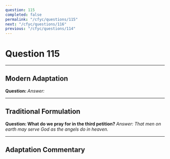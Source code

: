```yaml
---
question: 115
completed: false
permalink: "/cfyc/questions/115"
next: "/cfyc/questions/116"
previous: "/cfyc/questions/114"
---
```

# Question 115
---
## Modern Adaptation
<strong>
    Question:
</strong>

<em>
    Answer:
</em>

---
## Traditional Formulation
<strong>
    Question: What do we pray for in the third petition?
</strong>

<em>
    Answer: That men on earth may serve God as the angels do in heaven.
</em>

---
## Adaptation Commentary
